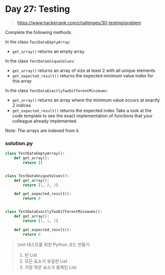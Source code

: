 # Day 27: Testing

> https://www.hackerrank.com/challenges/30-testing/problem

Complete the following methods.

In the class `TestDataEmptyArray`:

- `get_array()` returns an empty array

In the class `TestDataUniqueValues`:

- `get_array()` returns an array of size at least 2 with all unique elements
- `get_expected_result()` returns the expected minimum value index for this array

In the class `TestDataExactlyTwoDifferentMinimums`:

- `get_array()` returns an array where the minimum value occurs at exactly 2 indices
- `get_expected_result()` returns the expected index
  Take a look at the code template to see the exact implementation of functions that your colleague already implemented.

Note: The arrays are indexed from `0`.

### solution.py

```python
class TestDataEmptyArray():
    def get_array():
        return []


class TestDataUniqueValues():
    def get_array():
        return [1, 2, 3]

    def get_expected_result():
        return 0


class TestDataExactlyTwoDifferentMinimums():
    def get_array():
        return [1, 1, 2]

    def get_expected_result():
        return 0
```

> Unit 테스트를 위한 Python 코드 만들기
>
> 1. 빈 List
> 2. 모든 요소가 유일한 List
> 3. 가장 작은 요소가 중복인 List

